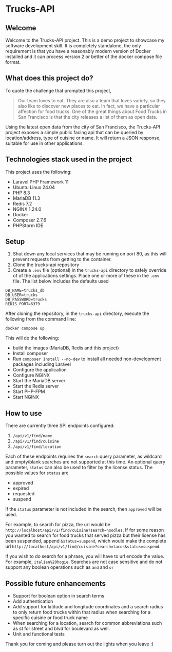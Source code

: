 # Trucks-API

## Welcome
Welcome to the Trucks-API project.  This is a demo project to showcase my software development skill.  It is completely standalone, the only requirement is that you have a reasonably modern version of Docker installed and it can process version 2 or better of the docker compose file format.

## What does this project do?
To quote the challenge that prompted this project,
>Our team loves to eat. They are also a team that loves variety, so they also like to discover new places to eat.
>In fact, we have a particular affection for food trucks. One of the great things about Food Trucks in San Francisco is that the city releases a list of them as open data.

Using the latest open data from the city of San Francisco, the Trucks-API project exposes a simple public facing api that can be queried by location/address, type of cuisine or name.  It will return a JSON response, suitable for use in other applications.

## Technologies stack used in the project
This project uses the following:
* Laravel PHP Framework 11
* Ubuntu Linux 24.04
* PHP 8.3
* MariaDB 11.3
* Redis 7.2
* NGINX 1.24.0
* Docker
* Composer 2.7.6
* PHPStorm IDE

## Setup
1. Shut down any local services that may be running on port 80, as this will prevent requests from getting to the container.
2. Clone the trucks-api repository
3. Create a `.env` file (optional) in the `trucks-api` directory to safely override of of the applications settings.  Place one or more of these in the `.env` file.  The list below includes the defaults used
```shell
DB_NAME=trucks_db
DB_USER=trucks
DB_PASSWORD=trucks 
REDIS_PORT=6379
```

After cloning the repository, in the `trucks-api` directory, execute the following from the command line:

`docker compose up`

This will do the following:
* build the images (MariaDB, Redis and this project)
* Install composer
* Run `composer install --no-dev` to install all needed non-development packages including Laravel
* Configure the application
* Configure NGINX
* Start the MariaDB server
* Start the Redis server
* Start PHP-FPM
* Start NGINX

## How to use
There are currently three SPI endpoints configured:
1. `/api/v1/find/name`
2. `/api/v1/find/cuisine`
3. `/api/v1/find/location`

Each of these endpoints requires the `search` query parameter, as wildcard and empty/blank searches are not supported at this time.  An optional query parameter, `status` can also be used to filter by the license status.  The possible values for `status` are 
* approved
* expired
* requested
* suspend

if the `status` parameter is not included in the search, then `approved` will be used.

For example, to search for pizza, the url would be `http://localhost/api/v1/find/cuisine?search=noodles`.  If for some reason you wanted to search for food trucks that served pizza but their license has been suspended, append `&status=suspend`, which would make the complete url `http://localhost/api/v1/find/cuisine?search=tacos&status=suspend`.

If you wish to do search for a phrase, you will have to url encode the value.  For example, `italian%20hogie`.  Searches are not case sensitive and do not support any boolean operations such as `and` and `or`

## Possible future enhancements
* Support for boolean option in search terms
* Add authentication
* Add support for latitude and longitude coordinates and a search radius to only return food trucks within that radius when searching for a specific cuisine or food truck name
* When searching for a location, search for common abbreviations such as st for street and blvd for boulevard as well.
* Unit and functional tests

Thank you for coming and please turn out the lights when you leave :)
